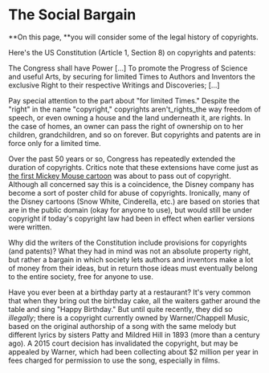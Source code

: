 # The Social Bargain

**On this page, **you will consider some of the legal history of copyrights.

Here's the US Constitution \(Article 1, Section 8\) on copyrights and patents:

The Congress shall have Power \[...\] To promote the Progress of Science and useful Arts, by securing for limited Times to Authors and Inventors the exclusive Right to their respective Writings and Discoveries; \[...\]

Pay special attention to the part about "for limited Times." Despite the "right" in the name "copyright," copyrights aren't\_rights\_the way freedom of speech, or even owning a house and the land underneath it, are rights. In the case of homes, an owner can pass the right of ownership on to her children, grandchildren, and so on forever. But copyrights and patents are in force only for a limited time.

Over the past 50 years or so, Congress has repeatedly extended the duration of copyrights. Critics note that these extensions have come just as [the first Mickey Mouse cartoon](https://en.wikipedia.org/wiki/Steamboat_Willie#Copyright_status) was about to pass out of copyright. Although all concerned say this is a coincidence, the Disney company has become a sort of poster child for abuse of copyrights. Ironically, many of the Disney cartoons \(Snow White, Cinderella, etc.\) are based on stories that are in the public domain \(okay for anyone to use\), but would still be under copyright if today's copyright law had been in effect when earlier versions were written.

Why did the writers of the Constitution include provisions for copyrights \(and patents\)? What they had in mind was not an absolute property right, but rather a bargain in which society lets authors and inventors make a lot of money from their ideas, but in return those ideas must eventually belong to the entire society, free for anyone to use.

Have you ever been at a birthday party at a restaurant? It's very common that when they bring out the birthday cake, all the waiters gather around the table and sing "Happy Birthday." But until quite recently, they did so _illegally_; there is a copyright currently owned by Warner/Chappell Music, based on the original authorship of a song with the same melody but different lyrics by sisters Patty and Mildred Hill in 1893 \(more than a century ago\). A 2015 court decision has invalidated the copyright, but may be appealed by Warner, which had been collecting about $2 million per year in fees charged for permission to use the song, especially in films.

